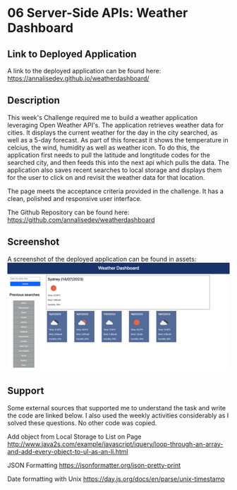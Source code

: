 # 06 Server-Side APIs: Weather Dashboard

## Link to Deployed Application

A link to the deployed application can be found here: https://annalisedev.github.io/weatherdashboard/

## Description

This week's Challenge required me to build a weather application leveraging Open Weather API's. The application retrieves weather data for cities. It displays the current weather for the day in the city searched, as well as a 5-day forecast. As part of this forecast it shows the temperature in celcius, the wind, humidity as well as weather icon. To do this, the application first needs to pull the latitude and longtitude codes for the searched city, and then feeds this into the next api which pulls the data. The application also saves recent searches to local storage and displays them for the user to click on and revisit the weather data for that location.

The page meets the acceptance criteria provided in the challenge. It has a clean, polished and responsive user interface.

The Github Repository can be found here: https://github.com/annalisedev/weatherdashboard 

## Screenshot

A screenshot of the deployed application can be found in assets:
![ScreenshotofApplication](./assets/images/ScreenshotWeatherApp.png)

## Support

Some external sources that supported me to understand the task and write the code are linked below. I also used the weekly activities considerably as I solved these questions. No other code was copied.

Add object from Local Storage to List on Page http://www.java2s.com/example/javascript/jquery/loop-through-an-array-and-add-every-object-to-ul-as-an-li.html

JSON Formatting https://jsonformatter.org/json-pretty-print 

Date formatting with Unix https://day.js.org/docs/en/parse/unix-timestamp 